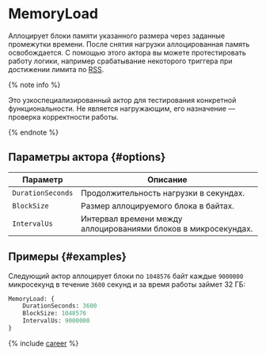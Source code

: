 # MemoryLoad

Аллоцирует блоки памяти указанного размера через заданные промежутки времени. После снятия нагрузки аллоцированная память освобождается. С помощью этого актора вы можете протестировать работу логики, например срабатывание некоторого триггера при достижении лимита по [RSS](https://ru.wikipedia.org/wiki/Resident_set_size).

{% note info %}

Это узкоспециализированный актор для тестирования конкретной функциональности. Не является нагружающим, его назначение — проверка корректности работы.

{% endnote %}

## Параметры актора {#options}

| Параметр          | Описание                                                       |
|-------------------|----------------------------------------------------------------|
| `DurationSeconds` | Продолжительность нагрузки в секундах.                         |
| `BlockSize`       | Размер аллоцируемого блока в байтах.                           |
| `IntervalUs`      | Интервал времени между аллоцированиями блоков в микросекундах. |

## Примеры {#examples}

Следующий актор аллоцирует блоки по `1048576` байт каждые `9000000` микросекунд в течение `3600` секунд и за время работы займет 32 ГБ:

```proto
MemoryLoad: {
    DurationSeconds: 3600
    BlockSize: 1048576
    IntervalUs: 9000000
}
```

{% include [career](./_includes/career.md) %}